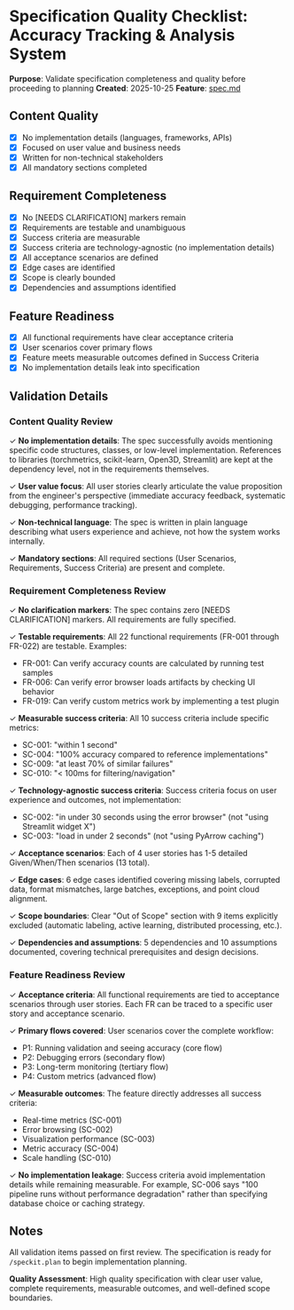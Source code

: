 # Specification Quality Checklist: Accuracy Tracking & Analysis System

**Purpose**: Validate specification completeness and quality before proceeding to planning
**Created**: 2025-10-25
**Feature**: [spec.md](../spec.md)

## Content Quality

- [x] No implementation details (languages, frameworks, APIs)
- [x] Focused on user value and business needs
- [x] Written for non-technical stakeholders
- [x] All mandatory sections completed

## Requirement Completeness

- [x] No [NEEDS CLARIFICATION] markers remain
- [x] Requirements are testable and unambiguous
- [x] Success criteria are measurable
- [x] Success criteria are technology-agnostic (no implementation details)
- [x] All acceptance scenarios are defined
- [x] Edge cases are identified
- [x] Scope is clearly bounded
- [x] Dependencies and assumptions identified

## Feature Readiness

- [x] All functional requirements have clear acceptance criteria
- [x] User scenarios cover primary flows
- [x] Feature meets measurable outcomes defined in Success Criteria
- [x] No implementation details leak into specification

## Validation Details

### Content Quality Review
✓ **No implementation details**: The spec successfully avoids mentioning specific code structures, classes, or low-level implementation. References to libraries (torchmetrics, scikit-learn, Open3D, Streamlit) are kept at the dependency level, not in the requirements themselves.

✓ **User value focus**: All user stories clearly articulate the value proposition from the engineer's perspective (immediate accuracy feedback, systematic debugging, performance tracking).

✓ **Non-technical language**: The spec is written in plain language describing what users experience and achieve, not how the system works internally.

✓ **Mandatory sections**: All required sections (User Scenarios, Requirements, Success Criteria) are present and complete.

### Requirement Completeness Review
✓ **No clarification markers**: The spec contains zero [NEEDS CLARIFICATION] markers. All requirements are fully specified.

✓ **Testable requirements**: All 22 functional requirements (FR-001 through FR-022) are testable. Examples:
  - FR-001: Can verify accuracy counts are calculated by running test samples
  - FR-006: Can verify error browser loads artifacts by checking UI behavior
  - FR-019: Can verify custom metrics work by implementing a test plugin

✓ **Measurable success criteria**: All 10 success criteria include specific metrics:
  - SC-001: "within 1 second"
  - SC-004: "100% accuracy compared to reference implementations"
  - SC-009: "at least 70% of similar failures"
  - SC-010: "< 100ms for filtering/navigation"

✓ **Technology-agnostic success criteria**: Success criteria focus on user experience and outcomes, not implementation:
  - SC-002: "in under 30 seconds using the error browser" (not "using Streamlit widget X")
  - SC-003: "load in under 2 seconds" (not "using PyArrow caching")

✓ **Acceptance scenarios**: Each of 4 user stories has 1-5 detailed Given/When/Then scenarios (13 total).

✓ **Edge cases**: 6 edge cases identified covering missing labels, corrupted data, format mismatches, large batches, exceptions, and point cloud alignment.

✓ **Scope boundaries**: Clear "Out of Scope" section with 9 items explicitly excluded (automatic labeling, active learning, distributed processing, etc.).

✓ **Dependencies and assumptions**: 5 dependencies and 10 assumptions documented, covering technical prerequisites and design decisions.

### Feature Readiness Review
✓ **Acceptance criteria**: All functional requirements are tied to acceptance scenarios through user stories. Each FR can be traced to a specific user story and acceptance scenario.

✓ **Primary flows covered**: User scenarios cover the complete workflow:
  - P1: Running validation and seeing accuracy (core flow)
  - P2: Debugging errors (secondary flow)
  - P3: Long-term monitoring (tertiary flow)
  - P4: Custom metrics (advanced flow)

✓ **Measurable outcomes**: The feature directly addresses all success criteria:
  - Real-time metrics (SC-001)
  - Error browsing (SC-002)
  - Visualization performance (SC-003)
  - Metric accuracy (SC-004)
  - Scale handling (SC-010)

✓ **No implementation leakage**: Success criteria avoid implementation details while remaining measurable. For example, SC-006 says "100 pipeline runs without performance degradation" rather than specifying database choice or caching strategy.

## Notes

All validation items passed on first review. The specification is ready for `/speckit.plan` to begin implementation planning.

**Quality Assessment**: High quality specification with clear user value, complete requirements, measurable outcomes, and well-defined scope boundaries.

